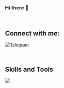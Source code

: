 ### Hi there 👋

<!--
**FarFarHmzjvrn/FarFarHmzjvrn** is a ✨ _special_ ✨ repository because its `README.md` (this file) appears on your GitHub profile.

Here are some ideas to get you started:

- 🔭 I’m currently working on ...
- 🌱 I’m currently learning ...
- 👯 I’m looking to collaborate on ...
- 🤔 I’m looking for help with ...
- 💬 Ask me about ...
- 📫 How to reach me: ...
- 😄 Pronouns: ...
- ⚡ Fun fact: ...
-->



<br>
<h2>Connect with me:</h2>

  [![Telegram][4.2]][4]



[3.2]: https://s4.uupload.ir/files/instagram_6djz.png
[4.2]: https://s4.uupload.ir/files/telegram_q47u.png

[3]: https://www.instagram.com/farnaz
[4]: https://telegram.me/FarFarHmzjvrn
<br>
<h2>Skills and Tools</h2>

<!-- <p align="center"> -->
  <a href="https://skillicons.dev">
    <img src="https://skillicons.dev/icons?i=git,vscode,python,github,linux" />
  </a>
</p>













<!-- <details close="true"> -->
  <!-- <summary><b>:gear: &nbsp;Git statistics</b></summary> -->

 <!-- ![](./profile-3d-contrib/profile-night-rainbow.svg) -->
 
  <!-- <div align="center"> -->
  <!-- <img height="150px" src="https://github-readme-stats.vercel.app/api?username=FarFarHmzjvrn&show_icons=true&theme=highcontrast" /> -->
  <!-- <img height="150px" src="https://github-readme-stats.vercel.app/api/top-langs/?username=FarFarHmzjvrn&hide=html&layout=compact&theme=highcontrast" /> -->
 <!-- </div> -->
 
 
 <!-- </details> -->


